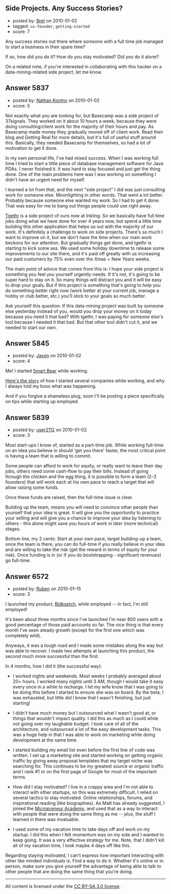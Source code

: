 ## Side Projects. Any Success Stories?

- posted by: [Bret](https://stackexchange.com/users/-1/2110-bret) on 2010-01-02
- tagged: `co-founder`, `getting-started`
- score: 7

Any success stories out there where someone with a full time job managed to start a business in their spare time?

If so, how did you do it? How do you stay motivated? Did you do it alone? 

On a related note, if you're interested in collaborating with this hacker on a data-mining-related side project, let me know.


## Answer 5837

- posted by: [Nathan Kontny](https://stackexchange.com/users/-1/973-nathan-kontny) on 2010-01-02
- score: 5

<p>Not exactly what you are looking for, but Basecamp was a side project of 37signals.  They worked on it about 10 hours a week, because they were doing consulting/client work for the majority of their hours and pay.  As Basecamp made money they gradually moved off of client work.  Read their blog and Getting Real for more details, but it's full of useful stuff around this.  Basically, they needed Basecamp for themselves, so had a lot of motivation to get it done.</p>

<p>In my own personal life, I've had mixed success.  When I was working full time I tried to start a little piece of database management software for Java PDAs.  I never finished it.  It was hard to stay focused and just get the thing done.  One of the main problems here was I was working on something I didn't have an urgent need for myself.</p>

<p>I learned a lot from that, and the next "side project" I did was just consulting work for someone else.  Moonlighting in other words.  That went a lot better.  Probably because someone else wanted my work.  So I had to get it done.  That was easy for me to bang out things people could use right away.  </p>

<p><a href="http://tgethr.com" rel="nofollow">Tgethr</a> is a side project of ours now at Inkling.  So we basically have full time jobs doing what we have done for over 4 years now, but spend a little time building this other application that helps us out with the majority of our work.  It's definitely a challenge to work on side projects.  There's so much I want to improve on it, but we don't have the time when our main work beckons for our attention.  But gradually things get done, and tgethr is starting to kick some ass.  We used some holiday downtime to release some improvements to our site there, and it's paid off greatly with us increasing our paid customers by 75% even over the Xmas + New Years weeks.  </p>

<p>The main point of advice that comes from this is: I hope your side project is something you feel you yourself urgently needs.  If it's not, it's going to be super hard to stay on it.  So many things will distract you and it will be easy to drop your goals.  But if this project is something that's going to help you do something better right now (work better at your current job, manage a hobby or club better, etc.) you'll stick to your goals so much better.  </p>

<p>Ask yourself this question: If this data-mining project was built by someone else yesterday instead of you, would you drop your money on it today because you need it that bad?  With tgethr, I was paying for someone else's tool because I needed it that bad.  But that other tool didn't cut it, and we needed to start our own.</p>



## Answer 5845

- posted by: [Jason](https://stackexchange.com/users/-1/2-jason) on 2010-01-02
- score: 4

<p>Me!  I started <a href="http://smartbear.com" rel="nofollow">Smart Bear</a> while working.</p>

<p><a href="http://blog.asmartbear.com/starting-up-while-employed-admit-it.html" rel="nofollow">Here's the story</a> of how I started several companies while working, and why I always told my boss what was happening.</p>

<p>And if you forgive a shameless plug, soon I'll be posting a piece specifically on tips while starting up employed.</p>



## Answer 5839

- posted by: [user2112](https://stackexchange.com/users/-1/2112-user2112) on 2010-01-02
- score: 3

Most start-ups I know of, started as a part-time job. While working full-time on an idea you believe in should 'get you there' faster, the most critical point is having a team that is willing to commit.

Some people can afford to work for equity, or really want to leave their day jobs, others need some cash-flow to pay their bills. Instead of going through the chicken and the egg thing, it is possible to form a team (2-3 founders) that will work each at his own pace to reach a target that will allow raising some funds. 

Once these funds are raised, then the full-time issue is clear.

Building up the team, means you will need to convince other people than yourself that your idea is great. It will give you the opportunity to practice your selling and will give you a chance to improve your idea by listening to others - this alone might save you hours of work in later (more technical) stages.

Bottom line, my 2 cents: 
Start at your own pace, target building-up a team, once the team is there, you can do full-time if you really believe in your idea and are willing to take the risk (get the reward in terms of equity for your risk). Once funding is in (or if you do bootstrapping - significant revenues) go full-time.


## Answer 6572

- posted by: [Ruben](https://stackexchange.com/users/-1/993-ruben) on 2010-01-15
- score: 3

<p>I launched my product, <a href="http://www.bidsketch.com" rel="nofollow">Bidksetch</a>, while employed -- in fact, I'm still employed! </p>

<p>It's been about three months since I've launched I'm near 800 users with a good percentage of those paid accounts so far. The nice thing is that every month I've seen steady growth (except for the first one which was completely wild). </p>

<p>Anyways, it was a tough road and I made some mistakes along the way but was able to recover. I made two attempts at launching this product, the second much more successful than the first.</p>

<p>In 4 months, how I did it (the successful way):</p>

<ul>
<li><p>I worked nights and weekends. Most
weeks I probably averaged about 20+
hours. I worked many nights until 3
AM, though I would take it easy every
once in a while to recharge. I let my
wife know that I was going to be
doing this before I started to ensure
she was on board. By the beta, I was 
exhausted, but little did I know that 
I wasn't finishing, but just starting!</p></li>
<li><p>I didn't have much money but I
outsourced what I wasn't good at, or
things that wouldn't impact quality.
I did this as much as I could while not going over my laughable budget. I took
care of all of the architecture, and
outsourced a lot of the easy
development tasks. This was a huge
help in that I was able to work on
marketing while doing development at
the same time. </p></li>
<li><p>I started building my email list even
before the first line of code was
written. I set up a marketing site
and started working on getting
organic traffic by giving away
proposal templates that my target
niche was searching for. This
continues to be my greatest source or
organic traffic and I rank #1 or on
the first page of Google for most of
the important terms. </p></li>
<li><p>How did I stay motivated? I live in a
crappy area and I'm not able to
interact with other startups, so this
was extremely difficult. I relied on
several tactics to stay motivated.
Online relationships, forums, and
inspirational reading (like
biographies). As Matt has already
suggested, I joined the <a href="http://www.micropreneur.com/" rel="nofollow">Micropreneur
Academy</a>, and used that as a way
to interact with people that were
doing the same thing as me -- plus,
the stuff I learned in there was
invaluable.</p></li>
<li><p>I used some of my vacation time to
take days off and work on my startup.
I did this when I felt momentum was
on my side and I wanted to keep
going. It was a very effective
strategy for me. Note, that I didn't
kill all of my vacation time, I took
maybe 4 days off like this.</p></li>
</ul>

<p>Regarding staying motivated, I can't express how important interacting with other like minded individuals is. Find a way to do it. Whether it's online or in person, make sure you give yourself the advantage of being able to talk to other people that are doing the same thing that you're doing. </p>




---

All content is licensed under the [CC BY-SA 3.0 license](https://creativecommons.org/licenses/by-sa/3.0/).
